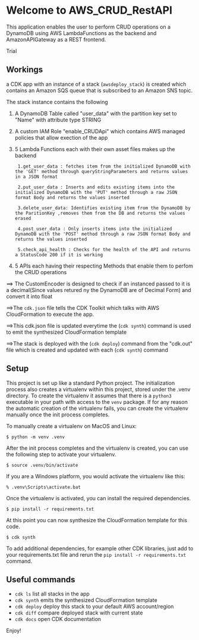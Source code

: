 
# Welcome to AWS_CRUD_RestAPI

This application enables the user to perform CRUD operations on a DynamoDB using AWS LambdaFunctions as the backend and AmazonAPIGateway as a REST frontend.

Trial
## Workings

a CDK app with an instance of a stack (`awsdeploy_stack`) is created which contains an Amazon SQS queue that is subscribed to an Amazon SNS topic.


The stack instance contains the following
1. A DynamoDB Table called "user_data" with the partition key set to "Name" with attribute type STRING
2. A custom IAM Role "enable_CRUDApi" which contains AWS managed policies that allow exection of the app
3. 5 Lambda Functions each with their own asset files makes up the backend

        1.get_user_data : fetches item from the initialized DynamoDB with the 'GET' method through queryStringParameters and returns values in a JSON format
        
        2.put_user_data : Inserts and edits existing items into the initialized DynamoDB with the 'PUT' method through a raw JSON format Body and returns the values inserted
        
        3.delete_user_data: Identifies existing item from the DynamoDB by the ParitionKey ,removes them from the DB and returns the values erased
        
        4.post_user_data : Only inserts items into the initialized DynamoDB with the 'POST' method through a raw JSON format Body and returns the values inserted
        
        5.check_api_health : Checks for the health of the API and returns a StatusCode 200 if it is working
        
4. 5 APIs each having their respecting Methods that enable them to perfom the CRUD operations

==> The CustomEncoder is designed to check if an instanced passed to it is a decimal(Since values retured ny the DynamoDB are of Decimal Form) and convert it into float

==>The `cdk.json` file tells the CDK Toolkit which talks with AWS CloudFormation to execute the app.

==>This cdk.json file is updated everytime the (`cdk synth`) command is used to emit the synthesized CloudFormation template

==>The stack is deployed with the (`cdk deploy`) command from the "cdk.out" file which is created and updated with each (`cdk synth`) command 

## Setup

This project is set up like a standard Python project.  The initialization process also creates
a virtualenv within this project, stored under the .venv directory.  To create the virtualenv
it assumes that there is a `python3` executable in your path with access to the `venv` package.
If for any reason the automatic creation of the virtualenv fails, you can create the virtualenv
manually once the init process completes.

To manually create a virtualenv on MacOS and Linux:

```
$ python -m venv .venv
```

After the init process completes and the virtualenv is created, you can use the following
step to activate your virtualenv.

```
$ source .venv/bin/activate
```

If you are a Windows platform, you would activate the virtualenv like this:

```
% .venv\Scripts\activate.bat
```

Once the virtualenv is activated, you can install the required dependencies.

```
$ pip install -r requirements.txt
```

At this point you can now synthesize the CloudFormation template for this code.

```
$ cdk synth
```

To add additional dependencies, for example other CDK libraries, just add to
your requirements.txt file and rerun the `pip install -r requirements.txt`
command.

## Useful commands

 * `cdk ls`          list all stacks in the app
 * `cdk synth`       emits the synthesized CloudFormation template
 * `cdk deploy`      deploy this stack to your default AWS account/region
 * `cdk diff`        compare deployed stack with current state
 * `cdk docs`        open CDK documentation

Enjoy!
